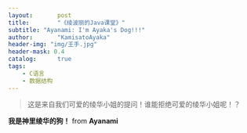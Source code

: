 ```yaml
---
layout:       post
title:        "《绫波丽的Java课堂》"
subtitle: "Ayanami: I'm Ayaka's Dog!!!"
author:       "KamisatoAyaka"
header-img: "img/王手.jpg"
header-mask: 0.4
catalog:      true
tags:
    - C语言
    - 数据结构
---
```


> 这是来自我们可爱的绫华小姐的提问！谁能拒绝可爱的绫华小姐呢！？

**我是神里绫华的狗！** from **Ayanami**
